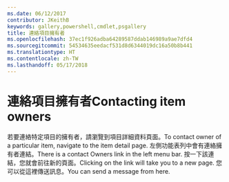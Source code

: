 ```yaml
---
ms.date: 06/12/2017
contributor: JKeithB
keywords: gallery,powershell,cmdlet,psgallery
title: 連絡項目擁有者
ms.openlocfilehash: 37ec1f926adba64289587ddab146989a9ae7dfd4
ms.sourcegitcommit: 54534635eedacf531d8d6344019dc16a50b8b441
ms.translationtype: HT
ms.contentlocale: zh-TW
ms.lasthandoff: 05/17/2018
---
```

# <a name="contacting-item-owners"></a><span data-ttu-id="0ab72-103">連絡項目擁有者</span><span class="sxs-lookup"><span data-stu-id="0ab72-103">Contacting item owners</span></span>

<span data-ttu-id="0ab72-104">若要連絡特定項目的擁有者，請瀏覽到項目詳細資料頁面。</span><span class="sxs-lookup"><span data-stu-id="0ab72-104">To contact owner of a particular item, navigate to the item detail page.</span></span>
<span data-ttu-id="0ab72-105">左側功能表列中會有連絡擁有者連結。</span><span class="sxs-lookup"><span data-stu-id="0ab72-105">There is a contact Owners link in the left menu bar.</span></span>
<span data-ttu-id="0ab72-106">按一下該連結，您就會前往新的頁面。</span><span class="sxs-lookup"><span data-stu-id="0ab72-106">Clicking on the link will take you to a new page.</span></span>
<span data-ttu-id="0ab72-107">您可以從這裡傳送訊息。</span><span class="sxs-lookup"><span data-stu-id="0ab72-107">You can send a message from here.</span></span>
